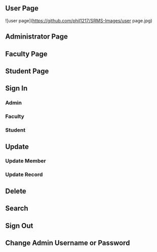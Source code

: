 ## User Page ##
![user page](https://github.com/phil1217/SRMS-Images/user page.jpg)

## Administrator Page ##
## Faculty Page ##
## Student Page ##

## Sign In ##
### Admin ###
### Faculty ###
### Student ###

## Update ##
### Update Member ###
### Update Record ###

## Delete ##

## Search ##
## Sign Out ##
## Change Admin Username or Password ##
